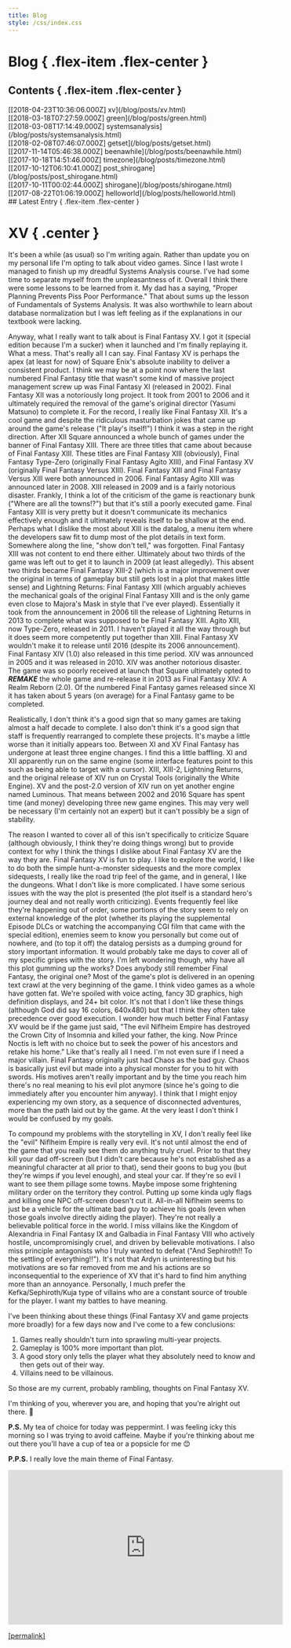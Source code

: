 ```yaml
---
title: Blog
style: /css/index.css
---
```


# Blog { .flex-item .flex-center }

## Contents { .flex-item .flex-center }

<div class="flex-item flex-center frame">
[[2018-04-23T10:36:06.000Z]  xv](/blog/posts/xv.html)<br />
[[2018-03-18T07:27:59.000Z]  green](/blog/posts/green.html)<br />
[[2018-03-08T17:14:49.000Z]  systemsanalysis](/blog/posts/systemsanalysis.html)<br />
[[2018-02-08T07:46:07.000Z]  getset](/blog/posts/getset.html)<br />
[[2017-11-14T05:46:38.000Z]  beenawhile](/blog/posts/beenawhile.html)<br />
[[2017-10-18T14:51:46.000Z]  timezone](/blog/posts/timezone.html)<br />
[[2017-10-12T06:10:41.000Z]  post_shirogane](/blog/posts/post_shirogane.html)<br />
[[2017-10-11T00:02:44.000Z]  shirogane](/blog/posts/shirogane.html)<br />
[[2017-08-22T01:06:19.000Z]  helloworld](/blog/posts/helloworld.html)<br />
</div>
## Latest Entry { .flex-item .flex-center }

<div class="flex-center frame blog">


# XV { .center }

It's been a while (as usual) so I'm writing again. Rather than update you on my personal life I'm opting to talk about video games. Since I last wrote I managed to finish up my dreadful Systems Analysis course. I've had some time to separate myself from the unpleasantness of it. Overall I think there were some lessons to be learned from it. My dad has a saying, "Proper Planning Prevents Piss Poor Performance." That about sums up the lesson of Fundamentals of Systems Analysis. It was also worthwhile to learn about database normalization but I was left feeling as if the explanations in our textbook were lacking.

Anyway, what I really want to talk about is Final Fantasy XV. I got it (special edition because I'm a sucker) when it launched and I'm finally replaying it. What a mess. That's really all I can say. Final Fantasy XV is perhaps the apex (at least for now) of Square Enix's absolute inability to deliver a consistent product. I think we may be at a point now where the last numbered Final Fantasy title that wasn't some kind of massive project management screw up was Final Fantasy XI (released in 2002). Final Fantasy XII was a notoriously long project. It took from 2001 to 2006 and it ultimately required the removal of the game's original director (Yasumi Matsuno) to complete it. For the record, I really like Final Fantasy XII. It's a cool game and despite the ridiculous masturbation jokes that came up around the game's release ("It play's itself!") I think it was a step in the right direction. After XII Square announced a whole bunch of games under the banner of Final Fantasy XIII. There are three titles that came about because of Final Fantasy XIII. These titles are Final Fantasy XIII (obviously), Final Fantasy Type-Zero (originally Final Fantasy Agito XIII), and Final Fantasy XV (originally Final Fantasy Versus XIII). Final Fantasy XIII and Final Fantasy Versus XIII were both announced in 2006. Final Fantasy Agito XIII was announced later in 2008. XIII released in 2009 and is a fairly notorious disaster. Frankly, I think a lot of the criticism of the game is reactionary bunk ("Where are all the towns!?") but that it's still a poorly executed game. Final Fantasy XIII is very pretty but it doesn't communicate its mechanics effectively enough and it ultimately reveals itself to be shallow at the end. Perhaps what I dislike the most about XIII is the datalog, a menu item where the developers saw fit to dump most of the plot details in text form. Somewhere along the line, "show don't tell," was forgotten. Final Fantasy XIII was not content to end there either. Ultimately about two thirds of the game was left out to get it to launch in 2009 (at least allegedly). This absent two thirds became Final Fantasy XIII-2 (which is a major improvement over the original in terms of gameplay but still gets lost in a plot that makes little sense) and Lightning Returns: Final Fantasy XIII (which arguably achieves the mechanical goals of the original Final Fantasy XIII and is the only game even close to Majora's Mask in style that I've ever played). Essentially it took from the announcement in 2006 till the release of Lightning Returns in 2013 to complete what was supposed to be Final Fantasy XIII. Agito XIII, now Type-Zero, released in 2011. I haven't played it all the way through but it does seem more competently put together than XIII. Final Fantasy XV wouldn't make it to release until 2016 (despite its 2006 announcement). Final Fantasy XIV (1.0) also released in this time period. XIV was announced in 2005 and it was released in 2010. XIV was another notorious disaster. The game was so poorly received at launch that Square ultimately opted to ***REMAKE*** the whole game and re-release it in 2013 as Final Fantasy XIV: A Realm Reborn (2.0). Of the numbered Final Fantasy games released since XI it has taken about 5 years (on average) for a Final Fantasy game to be completed.

Realistically, I don't think it's a good sign that so many games are taking almost a half decade to complete. I also don't think it's a good sign that staff is frequently rearranged to complete these projects. It's maybe a little worse than it initially appears too. Between XI and XV Final Fantasy has undergone at least three engine changes. I find this a little baffling. XI and XII apparently run on the same engine (some interface features point to this such as being able to target with a cursor). XIII, XIII-2, Lightning Returns, and the original release of XIV run on Crystal Tools (originally the White Engine). XV and the post-2.0 version of XIV run on yet another engine named Luminous. That means between 2002 and 2016 Square has spent time (and money) developing three new game engines. This may very well be necessary (I'm certainly not an expert) but it can't possibly be a sign of stability.

The reason I wanted to cover all of this isn't specifically to criticize Square (although obviously, I think they're doing things wrong) but to provide context for why I think the things I dislike about Final Fantasy XV are the way they are. Final Fantasy XV is fun to play. I like to explore the world, I like to do both the simple hunt-a-monster sidequests and the more complex sidequests, I really like the road trip feel of the game, and in general, I like the dungeons. What I don't like is more complicated. I have some serious issues with the way the plot is presented (the plot itself is a standard hero's journey deal and not really worth criticizing). Events frequently feel like they're happening out of order, some portions of the story seem to rely on external knowledge of the plot (whether its playing the supplemental Episode DLCs or watching the accompanying CGI film that came with the special edition), enemies seem to know you personally but come out of nowhere, and (to top it off) the datalog persists as a dumping ground for story important information. It would probably take me days to cover all of my specific gripes with the story. I'm left wondering though, why have all this plot gumming up the works? Does anybody still remember Final Fantasy, the original one? Most of the game's plot is delivered in an opening text crawl at the very beginning of the game. I think video games as a whole have gotten fat. We're spoiled with voice acting, fancy 3D graphics, high definition displays, and 24+ bit color. It's not that I don't like these things (although God did say 16 colors, 640x480) but that I think they often take precedence over good execution. I wonder how much better Final Fantasy XV would be if the game just said, "The evil Niflheim Empire has destroyed the Crown City of Insomnia and killed your father, the king. Now Prince Noctis is left with no choice but to seek the power of his ancestors and retake his home." Like that's really all I need. I'm not even sure if I need a major villain. Final Fantasy originally just had Chaos as the bad guy. Chaos is basically just evil but made into a physical monster for you to hit with swords. His motives aren't really important and by the time you reach him there's no real meaning to his evil plot anymore (since he's going to die immediately after you encounter him anyway). I think that I might enjoy experiencing my own story, as a sequence of disconnected adventures, more than the path laid out by the game. At the very least I don't think I would be confused by my goals.

To compound my problems with the storytelling in XV, I don't really feel like the "evil" Niflheim Empire is really very evil. It's not until almost the end of the game that you really see them do anything truly cruel. Prior to that they kill your dad off-screen (but I didn't care because he's not established as a meaningful character at all prior to that), send their goons to bug you (but they're wimps if you level enough), and steal your car. If they're so evil I want to see them pillage some towns. Maybe impose some frightening military order on the territory they control. Putting up some kinda ugly flags and killing one NPC off-screen doesn't cut it. All-in-all Niflheim seems to just be a vehicle for the ultimate bad guy to achieve his goals (even when those goals involve directly aiding the player). They're not really a believable political force in the world. I miss villains like the Kingdom of Alexandria in Final Fantasy IX and Galbadia in Final Fantasy VIII who actively hostile, uncompromisingly cruel, and driven by believable motivations. I also miss principle antagonists who I truly wanted to defeat ("And Sephiroth!! To the settling of everything!!"). It's not that Ardyn is uninteresting but his motivations are so far removed from me and his actions are so inconsequential to the experience of XV that it's hard to find him anything more than an annoyance. Personally, I much prefer the Kefka/Sephiroth/Kuja type of villains who are a constant source of trouble for the player. I want my battles to have meaning.

I've been thinking about these things (Final Fantasy XV and game projects more broadly) for a few days now and I've come to a few conclusions:

1. Games really shouldn't turn into sprawling multi-year projects.
2. Gameplay is 100% more important than plot.
3. A good story only tells the player what they absolutely need to know and then gets out of their way.
4. Villains need to be villainous.

So those are my current, probably rambling, thoughts on Final Fantasy XV.

I'm thinking of you, wherever you are, and hoping that you're alright out there. 🙇‍

**P.S.** My tea of choice for today was peppermint. I was feeling icky this morning so I was trying to avoid caffeine. Maybe if you're thinking about me out there you'll have a cup of tea or a popsicle for me 😊

**P.P.S.** I really love the main theme of Final Fantasy.

<div class="center">
<iframe class="frame" width="560" height="315" src="https://www.youtube.com/embed/vqmDtgz0o1c" frameborder="0" allow="autoplay; encrypted-media" allowfullscreen></iframe>
</div><p class="center"><a href="/blog/posts/xv.html">[permalink]</a></p></div>

